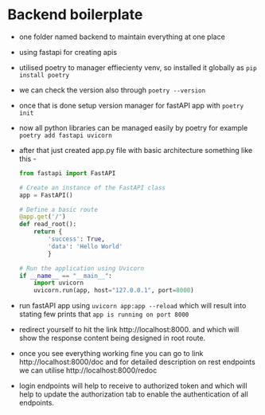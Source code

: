 # Backend boilerplate

- one folder named backend to maintain everything at one place
- using fastapi for creating apis
- utilised poetry to manager effiecienty venv, so installed it globally as `pip install poetry`
- we can check the version also through `poetry --version`
- once that is done setup version manager for fastAPI app with `poetry init`
- now all python libraries can be managed easily by poetry for example `poetry add fastapi uvicorn`
- after that just created app.py file with basic architecture something like this - 

    ```python
    from fastapi import FastAPI

    # Create an instance of the FastAPI class
    app = FastAPI()

    # Define a basic route
    @app.get('/')
    def read_root():
        return {
            'success': True,
            'data': 'Hello World'
            }

    # Run the application using Uvicorn
    if __name__ == "__main__":
        import uvicorn
        uvicorn.run(app, host="127.0.0.1", port=8000)


    ```
- run fastAPI app using `uvicorn app:app --reload` which will result into stating few prints that `app is running on port 8000`
- redirect yourself to hit the link http://localhost:8000. and which will show the response content being designed in root route.
- once you see everything working fine you can go to link http://localhost:8000/doc and for detailed description on rest endpoints we can utilise http://localhost:8000/redoc
- login endpoints will help to receive to authorized token and which will help to update the authorization tab to enable the authentication of all endpoints.
